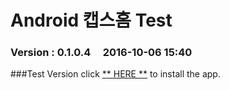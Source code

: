 # Android 캡스홈 Test

### Version  :  0.1.0.4&nbsp;&nbsp;&nbsp;&nbsp;&nbsp;2016-10-06 15:40
###Test Version
click [** HERE **](https://github.com/ncomztwo/ADTCapsHome/raw/master/Test_Version/ADTCapsHomeService.apk) to install the app.

